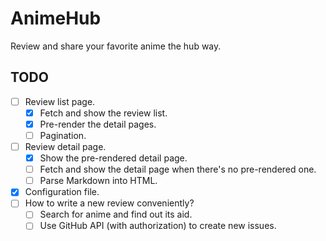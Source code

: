 # AnimeHub

Review and share your favorite anime the hub way.

## TODO

 - [ ] Review list page.
   - [x] Fetch and show the review list.
   - [x] Pre-render the detail pages.
   - [ ] Pagination.
 - [ ] Review detail page.
   - [x] Show the pre-rendered detail page.
   - [ ] Fetch and show the detail page when there's no pre-rendered one.
   - [ ] Parse Markdown into HTML.
 - [x] Configuration file.
 - [ ] How to write a new review conveniently?
   - [ ] Search for anime and find out its aid.
   - [ ] Use GitHub API (with authorization) to create new issues.
